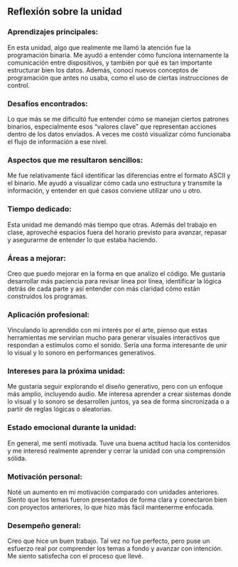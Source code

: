## Reflexión sobre la unidad
### Aprendizajes principales:
En esta unidad, algo que realmente me llamó la atención fue la programación binaria. Me ayudó a entender cómo funciona internamente la comunicación entre dispositivos, y también por qué es tan importante estructurar bien los datos. Además, conocí nuevos conceptos de programación que antes no usaba, como el uso de ciertas instrucciones de control.

### Desafíos encontrados:
Lo que más se me dificultó fue entender cómo se manejan ciertos patrones binarios, especialmente esos “valores clave” que representan acciones dentro de los datos enviados. A veces me costó visualizar cómo funcionaba el flujo de información a ese nivel.

### Aspectos que me resultaron sencillos:
Me fue relativamente fácil identificar las diferencias entre el formato ASCII y el binario. Me ayudó a visualizar cómo cada uno estructura y transmite la información, y entender en qué casos conviene utilizar uno u otro.

### Tiempo dedicado:
Esta unidad me demandó más tiempo que otras. Además del trabajo en clase, aproveché espacios fuera del horario previsto para avanzar, repasar y asegurarme de entender lo que estaba haciendo.

### Áreas a mejorar:
Creo que puedo mejorar en la forma en que analizo el código. Me gustaría desarrollar más paciencia para revisar línea por línea, identificar la lógica detrás de cada parte y así entender con más claridad cómo están construidos los programas.

### Aplicación profesional:
Vinculando lo aprendido con mi interés por el arte, pienso que estas herramientas me servirían mucho para generar visuales interactivos que respondan a estímulos como el sonido. Sería una forma interesante de unir lo visual y lo sonoro en performances generativos.

### Intereses para la próxima unidad:
Me gustaría seguir explorando el diseño generativo, pero con un enfoque más amplio, incluyendo audio. Me interesa aprender a crear sistemas donde lo visual y lo sonoro se desarrollen juntos, ya sea de forma sincronizada o a partir de reglas lógicas o aleatorias.

### Estado emocional durante la unidad:
En general, me sentí motivada. Tuve una buena actitud hacia los contenidos y me interesó realmente aprender y cerrar la unidad con una comprensión sólida.

### Motivación personal:
Noté un aumento en mi motivación comparado con unidades anteriores. Siento que los temas fueron presentados de forma clara y conectaron bien con proyectos anteriores, lo que hizo más fácil mantenerme enfocada.

### Desempeño general:
Creo que hice un buen trabajo. Tal vez no fue perfecto, pero puse un esfuerzo real por comprender los temas a fondo y avanzar con intención. Me siento satisfecha con el proceso que llevé.

